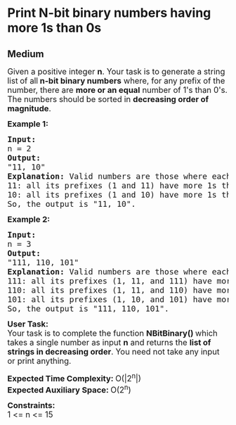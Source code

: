 # Print N-bit binary numbers having more 1s than 0s
## Medium
<div class="problems_problem_content__Xm_eO"><p><span style="font-size: 18px;">Given a positive integer <strong>n</strong>. Your task is to generate a string list<strong> </strong>of all<strong> n-bit binary numbers</strong> where, for any prefix of the number, there are <strong>more or an equal</strong> number of 1's than 0's. The numbers should be sorted in <strong>decreasing order of magnitude</strong>.</span></p>
<p><strong><span style="font-size: 18px;">Example 1:</span></strong></p>
<pre><span style="font-size: 18px;"><strong>Input:</strong>  <br>n = 2</span><span style="font-size: 18px;">
<strong style="font-size: 18px;">Output:</strong><span style="font-size: 18px;"> <br>"11, 10"
</span><strong style="font-size: 18px;">Explanation:</strong><span style="font-size: 18px;"> Valid numbers are those where each prefix has more 1s than 0s:<br>11: all its prefixes (1 and 11) have more 1s than 0s.
10: all its prefixes (1 and 10) have more 1s than 0s.<br>So, the output is "11, 10".</span></span>
</pre>
<p><strong><span style="font-size: 18px;">Example 2:</span></strong></p>
<pre><span style="font-size: 18px;"><strong>Input:</strong>  <br>n = 3
<strong>Output:</strong> <br>"111, 110, 101"
<strong>Explanation:</strong> Valid numbers are those where each prefix has more 1s than 0s.<br>111: all its prefixes (1, 11, and 111) have more 1s than 0s.
110: all its prefixes (1, 11, and 110) have more 1s than 0s.<br>101: all its prefixes (1, 10, and 101) have more 1s than 0s.<br>So, the output is "111, 110, 101".</span></pre>
<p><span style="font-size: 18px;"><strong>User Task:</strong><br>Your task is to complete the function&nbsp;<strong>NBitBinary()&nbsp;</strong>which takes a single number as input&nbsp;<strong>n</strong> and returns the <strong>list of strings in decreasing order</strong>. You need not take any input or print anything.</span></p>
<p><span style="font-size: 18px;"><strong>Expected Time Complexity:&nbsp;</strong>O(|2<sup>n</sup>|)<br><strong>Expected Auxiliary Space:&nbsp;</strong>O(2<sup>n</sup>)</span></p>
<p><span style="font-size: 18px;"><strong>Constraints:</strong><br>1 &lt;= n &lt;= 15</span></p></div>